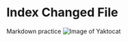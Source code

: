 # Index Changed File

Markdown practice
![Image of Yaktocat](https://octodex.github.com/images/yaktocat.png)
